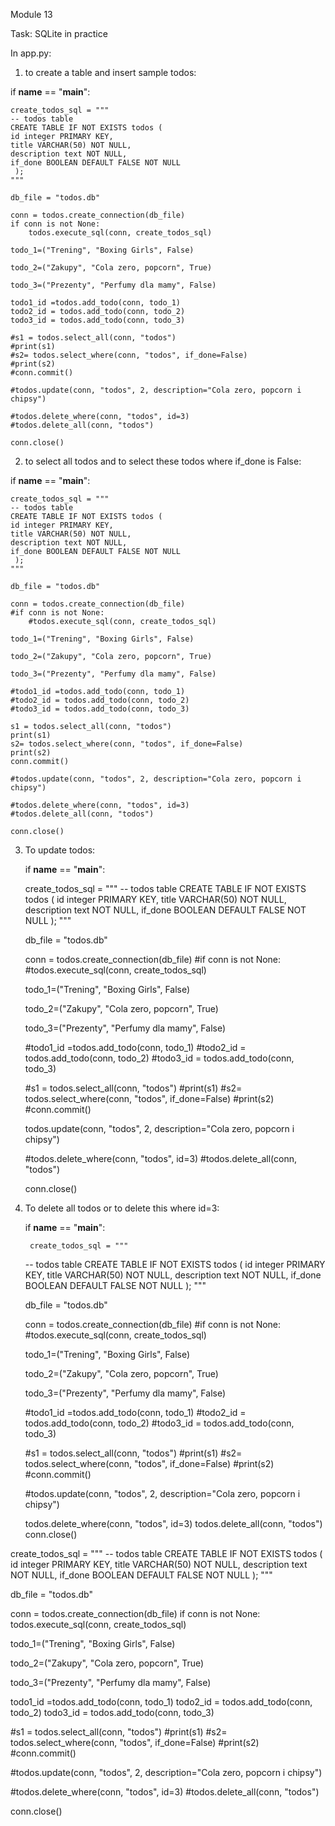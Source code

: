 Module 13

Task: SQLite in practice

In app.py:

1. to create a table and insert sample todos:

if __name__ == "__main__":
     
    create_todos_sql = """
    -- todos table
    CREATE TABLE IF NOT EXISTS todos (
    id integer PRIMARY KEY,
    title VARCHAR(50) NOT NULL,
    description text NOT NULL,
    if_done BOOLEAN DEFAULT FALSE NOT NULL
     );
    """

    db_file = "todos.db"
    
    conn = todos.create_connection(db_file)
    if conn is not None:
        todos.execute_sql(conn, create_todos_sql)

    todo_1=("Trening", "Boxing Girls", False)

    todo_2=("Zakupy", "Cola zero, popcorn", True)

    todo_3=("Prezenty", "Perfumy dla mamy", False)

    todo1_id =todos.add_todo(conn, todo_1)
    todo2_id = todos.add_todo(conn, todo_2)
    todo3_id = todos.add_todo(conn, todo_3)
    
    #s1 = todos.select_all(conn, "todos")
    #print(s1)
    #s2= todos.select_where(conn, "todos", if_done=False)
    #print(s2)
    #conn.commit()
    
    #todos.update(conn, "todos", 2, description="Cola zero, popcorn i chipsy")
    
    #todos.delete_where(conn, "todos", id=3)
    #todos.delete_all(conn, "todos")
    
    conn.close()
    
2. to select all todos and to select these todos where if_done is False:

if __name__ == "__main__":
     
    create_todos_sql = """
    -- todos table
    CREATE TABLE IF NOT EXISTS todos (
    id integer PRIMARY KEY,
    title VARCHAR(50) NOT NULL,
    description text NOT NULL,
    if_done BOOLEAN DEFAULT FALSE NOT NULL
     );
    """

    db_file = "todos.db"
    
    conn = todos.create_connection(db_file)
    #if conn is not None:
        #todos.execute_sql(conn, create_todos_sql)

    todo_1=("Trening", "Boxing Girls", False)

    todo_2=("Zakupy", "Cola zero, popcorn", True)

    todo_3=("Prezenty", "Perfumy dla mamy", False)

    #todo1_id =todos.add_todo(conn, todo_1)
    #todo2_id = todos.add_todo(conn, todo_2)
    #todo3_id = todos.add_todo(conn, todo_3)
    
    s1 = todos.select_all(conn, "todos")
    print(s1)
    s2= todos.select_where(conn, "todos", if_done=False)
    print(s2)
    conn.commit()
    
    #todos.update(conn, "todos", 2, description="Cola zero, popcorn i chipsy")
    
    #todos.delete_where(conn, "todos", id=3)
    #todos.delete_all(conn, "todos")
    
    conn.close()
    
3. To update todos:

    if __name__ == "__main__":
     
    create_todos_sql = """
    -- todos table
    CREATE TABLE IF NOT EXISTS todos (
    id integer PRIMARY KEY,
    title VARCHAR(50) NOT NULL,
    description text NOT NULL,
    if_done BOOLEAN DEFAULT FALSE NOT NULL
     );
    """

    db_file = "todos.db"
    
    conn = todos.create_connection(db_file)
    #if conn is not None:
        #todos.execute_sql(conn, create_todos_sql)

    todo_1=("Trening", "Boxing Girls", False)

    todo_2=("Zakupy", "Cola zero, popcorn", True)

    todo_3=("Prezenty", "Perfumy dla mamy", False)

    #todo1_id =todos.add_todo(conn, todo_1)
    #todo2_id = todos.add_todo(conn, todo_2)
    #todo3_id = todos.add_todo(conn, todo_3)
    
    #s1 = todos.select_all(conn, "todos")
    #print(s1)
    #s2= todos.select_where(conn, "todos", if_done=False)
    #print(s2)
    #conn.commit()
    
    todos.update(conn, "todos", 2, description="Cola zero, popcorn i chipsy")
    
    #todos.delete_where(conn, "todos", id=3)
    #todos.delete_all(conn, "todos")
    
    conn.close()
    
4. To delete all todos or to delete this where id=3:

    if __name__ == "__main__":
     
        create_todos_sql = """
    -- todos table
    CREATE TABLE IF NOT EXISTS todos (
    id integer PRIMARY KEY,
    title VARCHAR(50) NOT NULL,
    description text NOT NULL,
    if_done BOOLEAN DEFAULT FALSE NOT NULL
     );
    """

    db_file = "todos.db"
    
    conn = todos.create_connection(db_file)
    #if conn is not None:
        #todos.execute_sql(conn, create_todos_sql)

    todo_1=("Trening", "Boxing Girls", False)

    todo_2=("Zakupy", "Cola zero, popcorn", True)

    todo_3=("Prezenty", "Perfumy dla mamy", False)

    #todo1_id =todos.add_todo(conn, todo_1)
    #todo2_id = todos.add_todo(conn, todo_2)
    #todo3_id = todos.add_todo(conn, todo_3)
    
    #s1 = todos.select_all(conn, "todos")
    #print(s1)
    #s2= todos.select_where(conn, "todos", if_done=False)
    #print(s2)
    #conn.commit()
    
    #todos.update(conn, "todos", 2, description="Cola zero, popcorn i chipsy")

    
    todos.delete_where(conn, "todos", id=3)
    todos.delete_all(conn, "todos")
    conn.close()


create_todos_sql = """
-- todos table
CREATE TABLE IF NOT EXISTS todos (
id integer PRIMARY KEY,
title VARCHAR(50) NOT NULL,
description text NOT NULL,
if_done BOOLEAN DEFAULT FALSE NOT NULL
 );
"""

db_file = "todos.db"

conn = todos.create_connection(db_file)
if conn is not None:
    todos.execute_sql(conn, create_todos_sql)

todo_1=("Trening", "Boxing Girls", False)

todo_2=("Zakupy", "Cola zero, popcorn", True)

todo_3=("Prezenty", "Perfumy dla mamy", False)

todo1_id =todos.add_todo(conn, todo_1)
todo2_id = todos.add_todo(conn, todo_2)
todo3_id = todos.add_todo(conn, todo_3)

#s1 = todos.select_all(conn, "todos")
#print(s1)
#s2= todos.select_where(conn, "todos", if_done=False)
#print(s2)
#conn.commit()

#todos.update(conn, "todos", 2, description="Cola zero, popcorn i chipsy")

#todos.delete_where(conn, "todos", id=3)
#todos.delete_all(conn, "todos")

conn.close()
